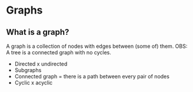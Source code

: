 # Graphs

## What is a graph?
A graph is a collection of nodes with edges between (some of) them.
OBS: A tree is a connected graph with no cycles.
- Directed x undirected
- Subgraphs
- Connected graph = there is a path between every pair of nodes
- Cyclic x acyclic